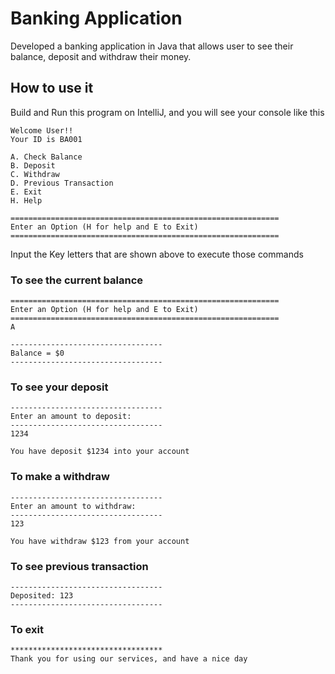 # Banking Application

Developed a banking application in Java that allows user to see their balance, deposit and withdraw their money.

## How to use it

Build and Run this program on IntelliJ, and you will see your console like this

```
Welcome User!!
Your ID is BA001

A. Check Balance
B. Deposit
C. Withdraw
D. Previous Transaction
E. Exit
H. Help

============================================================
Enter an Option (H for help and E to Exit)
============================================================
```

Input the Key letters that are shown above to execute those commands


### To see the current balance
```
============================================================
Enter an Option (H for help and E to Exit)
============================================================
A

----------------------------------
Balance = $0
----------------------------------
```

### To see your deposit
```
----------------------------------
Enter an amount to deposit:
----------------------------------
1234

You have deposit $1234 into your account
```

### To make a withdraw
```
----------------------------------
Enter an amount to withdraw:
----------------------------------
123

You have withdraw $123 from your account
```

### To see previous transaction
```
----------------------------------
Deposited: 123
----------------------------------
```

### To exit
```
**********************************
Thank you for using our services, and have a nice day
```


